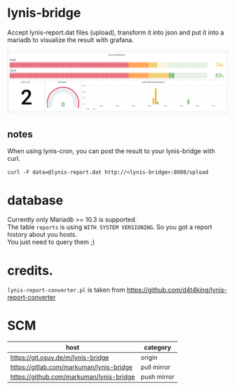 # lynis-bridge

Accept lynis-report.dat files (upload), transform it into json and put it into a mariadb to visualize the result with grafana.

![lynis_grafana](lynis_grafana.png)

## notes

When using lynis-cron, you can post the result to your lynis-bridge with curl.

```
curl -F data=@lynis-report.dat http://<lynis-bridge>:8080/upload
```

# database

Currently only Mariadb >= 10.3 is supported.  
The table `reports` is using `WITH SYSTEM VERSIONING`. So you got a report history about you hosts.  
You just need to query them ;)

# credits.

`lynis-report-converter.pl` is taken from https://github.com/d4t4king/lynis-report-converter

# SCM

| **host** | **category** |
| --- | --- |
| https://git.osuv.de/m/lynis-bridge | origin |
| https://gitlab.com/markuman/lynis-bridge | pull mirror |
| https://github.com/markuman/lynis-bridge | push mirror |
